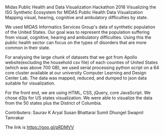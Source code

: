 Midas Public Health and Data Visualization Hackathon 2016
Visualizing the ISG Synthetic Ecosystem for MIDAS Public Health Data Visualization Mapping visual, hearing, cognitive and ambulatory difficulties by state.

We used MIDAS Informatics Services Group's data of synthetic population of the United States. Our goal was to represent the population suffering from visual, cognitive, hearing and ambulatory difficulties. Using this the public health sector can focus on the types of disorders that are more common in their state.

For analysing the large chunk of datasets that we got from Apollo website(excluding the household csv file) of each counties of United States (which was above 700 GB), we used serial processing python script on a 64 core cluster available at our university Computer Learning and Design Center Lab. The data was mapped, reduced, and dumped to json data suitable for visualization.

For the front end, we are using HTML, CSS, jQuery, core JavaScript. We chose d3js for US states visualization. We were able to visualize the data from the 50 states plus the District of Columbia.

Contributers: Saurav K Aryal Susan Bhattarai Sumit Dhungel Swapnil Tamrakar

The link is https://goo.gl/pRDMVV
